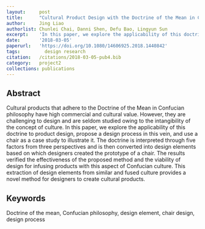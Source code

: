 ```yaml
---
layout:     post
title:      "Cultural Product Design with the Doctrine of the Mean in Confucian Philosophy"
author:     Jing Liao
authorlist: Chunlei Chai, Danni Shen, Defu Bao, Lingyun Sun
excerpt:    'In this paper, we explore the applicability of this doctrine to product design, propose a design process in this vein, and use a chair as a case study to illustrate it.'
date:       '2018-03-05'
paperurl:   'https://doi.org/10.1080/14606925.2018.1440842'
tags: 		  design research
citation:   /citations/2018-03-05-pub4.bib
category:   project2
collections: publications
---
```


## Abstract
Cultural products that adhere to the Doctrine of the Mean in Confucian philosophy have high commercial and cultural value. However, they are challenging to design and are seldom studied owing to the intangibility of the concept of culture. In this paper, we explore the applicability of this doctrine to product design, propose a design process in this vein, and use a chair as a case study to illustrate it. The doctrine is interpreted through five factors from three perspectives and is then converted into design elements based on which designers created the prototype of a chair. The results verified the effectiveness of the proposed method and the viability of design for infusing products with this aspect of Confucian culture. This extraction of design elements from similar and fused culture provides a novel method for designers to create cultural products.

## Keywords
Doctrine of the mean, Confucian philosophy, design element, chair design, design process
